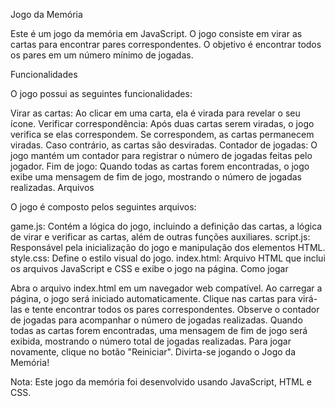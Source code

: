 Jogo da Memória

Este é um jogo da memória em JavaScript. O jogo consiste em virar as cartas para encontrar pares correspondentes. O objetivo é encontrar todos os pares em um número mínimo de jogadas.

Funcionalidades

O jogo possui as seguintes funcionalidades:

Virar as cartas: Ao clicar em uma carta, ela é virada para revelar o seu ícone.
Verificar correspondência: Após duas cartas serem viradas, o jogo verifica se elas correspondem. Se correspondem, as cartas permanecem viradas. Caso contrário, as cartas são desviradas.
Contador de jogadas: O jogo mantém um contador para registrar o número de jogadas feitas pelo jogador.
Fim de jogo: Quando todas as cartas forem encontradas, o jogo exibe uma mensagem de fim de jogo, mostrando o número de jogadas realizadas.
Arquivos

O jogo é composto pelos seguintes arquivos:

game.js: Contém a lógica do jogo, incluindo a definição das cartas, a lógica de virar e verificar as cartas, além de outras funções auxiliares.
script.js: Responsável pela inicialização do jogo e manipulação dos elementos HTML.
style.css: Define o estilo visual do jogo.
index.html: Arquivo HTML que inclui os arquivos JavaScript e CSS e exibe o jogo na página.
Como jogar

Abra o arquivo index.html em um navegador web compatível.
Ao carregar a página, o jogo será iniciado automaticamente.
Clique nas cartas para virá-las e tente encontrar todos os pares correspondentes.
Observe o contador de jogadas para acompanhar o número de jogadas realizadas.
Quando todas as cartas forem encontradas, uma mensagem de fim de jogo será exibida, mostrando o número total de jogadas realizadas.
Para jogar novamente, clique no botão "Reiniciar".
Divirta-se jogando o Jogo da Memória!

Nota: Este jogo da memória foi desenvolvido usando JavaScript, HTML e CSS.
